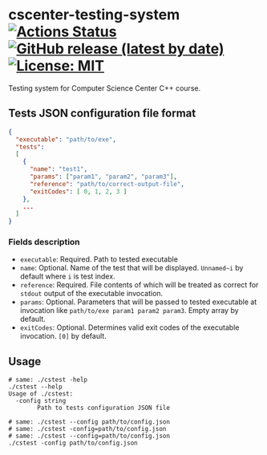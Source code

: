 # cscenter-testing-system [![Actions Status](https://github.com/NikitkoCent/cscenter-testing-system/workflows/CI/badge.svg)](https://github.com/NikitkoCent/cscenter-testing-system/actions) [![GitHub release (latest by date)](https://img.shields.io/github/v/release/NikitkoCent/cscenter-testing-system)](https://github.com/NikitkoCent/cscenter-testing-system/releases/latest) [![License: MIT](https://img.shields.io/badge/License-MIT-yellow.svg)](LICENSE)
Testing system for Computer Science Center C++ course.

## Tests JSON configuration file format
```json
{
  "executable": "path/to/exe",
  "tests":
  [
    {
      "name": "test1",
      "params": ["param1", "param2", "param3"],
      "reference": "path/to/correct-output-file",
      "exitCodes": [ 0, 1, 2, 3 ]
    },
    ...
  ]
}
```

### Fields description
* `executable`: Required. Path to tested executable
* `name`: Optional. Name of the test that will be displayed. `Unnamed~i` by default where `i` is test index.
* `reference`: Required. File contents of which will be treated as correct for `stdout` output of the executable invocation.
* `params`: Optional. Parameters that will be passed to tested executable at invocation like `path/to/exe param1 param2 param3`. Empty array by default.
* `exitCodes`: Optional. Determines valid exit codes of the executable invocation. `[0]` by default.

## Usage
```shell script
# same: ./cstest -help
./cstest --help
Usage of ./cstest:
  -config string
        Path to tests configuration JSON file

# same: ./cstest --config path/to/config.json
# same: ./cstest -config=path/to/config.json
# same: ./cstest --config=path/to/config.json
./cstest -config path/to/config.json
```
